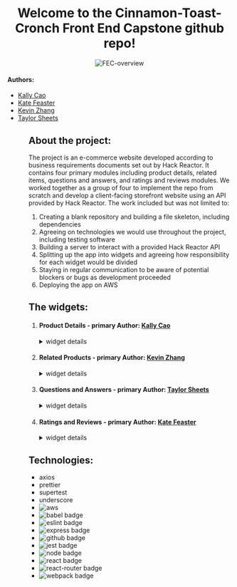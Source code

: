 <h1 align="center">
  Welcome to the Cinnamon-Toast-Cronch Front End Capstone github repo!
</h1>
<p align="center">
  <img src="https://media.giphy.com/media/6uKMx3bejVl6vqLJX8/giphy.gif" alt="FEC-overview" />
</p>
<h4> Authors: </h4>
<ul>
  <li><a href="https://github.com/kallycao" target="_blank">Kally Cao<a/></li>
  <li><a href="https://github.com/KateFeaster" target="_blank">Kate Feaster</a></li>
  <li><a href="https://github.com/KevZhang11" target="_blank">Kevin Zhang</a></li>
  <li><a href="https://github.com/Taylor-Sheets3" target="_blank">Taylor Sheets</a></li>
<ul>
<h2>
  About the project:
</h2>
<p> The project is an e-commerce website developed according to business requirements documents set out by Hack Reactor.  It contains four primary modules including product details, related items, questions and answers, and ratings and reviews modules.  We worked together as a group of four to implement the repo from scratch and develop a client-facing storefront website using an API provided by Hack Reactor.  The work included but was not limited to:
<ol>
  <li>Creating a blank repository and building a file skeleton, including dependencies</li>
  <li>Agreeing on technologies we would use throughout the project, including testing software</li>
  <li>Building a server to interact with a provided Hack Reactor API</li>
  <li>Splitting up the app into widgets and agreeing how responsibility for each widget would be divided</li>
  <li>Staying in regular communication to be aware of potential blockers or bugs as development proceeded</li>
  <li>Deploying the app on AWS</li>
</ol>

  <h2>
    The widgets:
  </h2>
  <ol>
    <li>
      <h4>Product Details - primary Author: <a href="https://github.com/kallycao" target="_blank">Kally Cao<a/></h4>
        <details>
          <summary>widget details</summary>
          <!--- TODO: USE THIS DIV TO DESCRIBE THE PRODUCT DETAILS WIDGET --->
        </details>
    </li>
    <li>
      <h4>Related Products - primary Author: <a href="https://github.com/KevZhang11" target="_blank">Kevin Zhang</a></h4>
        <details>
          <summary>widget details</summary>
          <!--- TODO: USE THIS DIV TO DESCRIBE THE RELATED PRODUCTS WIDGET --->
        </details>
    </li>
    <li>
      <h4>Questions and Answers - primary Author: <a href="https://github.com/Taylor-Sheets3" target="_blank">Taylor Sheets</a></h4>
        <details>
          <summary>widget details</summary>
          <p>
            The primary function of the questions and answers module is to allow asking and answering of questions for the selected product.  Users are able to submit a question as well as answers to existing questions, mark them as "helpful" to indicate a useful information, and report unhelpful answers.  A search bar is present at the top of the module that allows users to search for a specific question.  The search bar renders questions dynamically after 3 or more characters are typed, and resets the displayed questions list when users delete the query.
          </p>
          <p align="center">
            <img src="https://media.giphy.com/media/k4Il9mNXhhP0VJaiuV/giphy.gif" alt="search for a question" />
          </p>
          <p>
            Users can ask a question by pressing the "add a question" button, which opens up a form submission modal.
          </p>
          <p align="center">
            <img src="https://media.giphy.com/media/gOXLtEnkvP1fcxFDdD/giphy.gif" alt="add a question" />
          </p>
          <p>
            Users can answer a question by pressing the "Add answer" button, which opens a similar form submission modal.
          </p>
          <p align="center">
            <img src="https://media.giphy.com/media/YXVZ0bSOhOL6tZcLat/giphy.gif" alt="add an answer" />
          </p>
          <p>
            Questions and answers both appear in order of helpfulness.  Users can mark a question or an answer as helpful to increase the counter.  Users can do this once per question or answer.  By default, four questions are displayed on the screen with two answers per question.  Users can press the "see more questions" button to display two more questions on the screen. Filters applied by the search bar remain active when displaying more questions.  The number of questions displayed is reset to four if the user selects a different product.  The user can also choose to view all of the answers available for a given question by pressing the "Load more answers" button.  Doing this will switch the button text to "collapse answers" which restores the display to just two answers.
          </p>
          <p align="center">
            <img src="https://media.giphy.com/media/BlWnlLk0EVNyK9Doap/giphy.gif" alt="q&a accordion behavior" />
        </details>
    </li>
    <li>
      <h4>Ratings and Reviews - primary Author: <a href="https://github.com/KateFeaster" target="_blank">Kate Feaster</a></h4>
        <details>
          <summary>widget details</summary>
          <p>The ratings and reviews widget was designed to give shoppers an easily digestible overview of previous buyers' experiences with the displayed product, a way to view more detailed experiences as needed, and a way to proride their experience with the product. On the left side of the widget, the shopper is greeted with a rating summary that displays the average product rating, a rating breakdown that shows the frequency of each rating, and a set of characteristic visualizations that summarize the elements of the product that previous buyers liked or disliked. Clicking on any of the rating breakdowns filters reviews by the selected ratings.</p>
          <p align="center">
            <img src="https://res.cloudinary.com/dtnlyldts/image/upload/v1667178661/tlhoz7gukmm507pam7w3.png" alt="Ratings and Reviews widget" style="width: 40%; min-width: 400px"/>
          </p>
          <p>On the right side of the widget is a list of all of the reviews for the product. This list can be sorted by relevant reviews, newest reviews, or helpful reviews, and each individual review shows the buyer's overall rating, their display name and date posted, the content of their review including user uploaded photos, a seller response if applicable, and the number of other shoppers that found the review helpful. Shoppers can provide feedback on which reviews they found helpful, but to prevent spam, shoppers cannot mark the same review as helpful more than once.</p>
          <p align="center">
            <img src="https://media.giphy.com/media/eIQOL1m2t0fS0n6lZp/giphy.gif" alt="Gif demonstrating the ratings and reviews' review list" style="width: 40%; min-width: 400px">
          </p>
          <p>The reviews list initially shows only two reviews for the product to keep load times short and to prevent the page from looking too busy. However, shoppers can load more reviews to keep reading if they are interested. As the length of the review list grows, the rating summary and sort bar stay visible at the top of the page to keep the page feeling managable. </p>
          <p align="center">
            <img src="https://media.giphy.com/media/M8nCk6Zueh8PhXnhyZ/giphy.gif" alt="Gif demonstrating the ratings and reviews' review list scrolling functionality" style="width: 40%; min-width: 400px">
          </p>
          <p> Buyers of the product also have the option of submitting a new review. Here, buyers can explain their experience with the product and upload images to show it off. To prevent spam or accidental submissions of incomplete reviews, all reviews are validated to ensure that fields are filled out correctly </p>
          <p align="center">
            <img src="https://media.giphy.com/media/ijO5xyFOr6D650bq92/giphy.gif" alt="Gif demonstrating a buyer submitting a new review" style="width: 40%; min-width: 400px">
          </p>
        </details>
    </li>
  </ol>

  <h2>
    Technologies:
  </h2>
  <ul>
    <li>axios</li>
    <li>prettier</li>
    <li>supertest</li>
    <li>underscore</li>
    <li><img src="https://img.shields.io/badge/AWS-%23FF9900.svg?style=for-the-badge&logo=amazon-aws&logoColor=white" alt="aws" /></li>
    <li><img src="https://img.shields.io/badge/Babel-F9DC3e?style=for-the-badge&logo=babel&logoColor=black" alt="babel badge" /></li>
    <li><img src="https://img.shields.io/badge/ESLint-4B3263?style=for-the-badge&logo=eslint&logoColor=white" alt="eslint badge" /></li>
    <li><img src="https://img.shields.io/badge/express.js-%23404d59.svg?style=for-the-badge&logo=express&logoColor=%2361DAFB" alt="express badge" /></li>
    <li><img src="https://img.shields.io/badge/github-%23121011.svg?style=for-the-badge&logo=github&logoColor=white" alt="github badge" /></li>
    <li><img src="https://img.shields.io/badge/-jest-%23C21325?style=for-the-badge&logo=jest&logoColor=white" alt="jest badge" /></li>
    <li><img src="https://img.shields.io/badge/node.js-6DA55F?style=for-the-badge&logo=node.js&logoColor=white" alt="node badge" /></li>
    <li><img src="https://img.shields.io/badge/react-%2320232a.svg?style=for-the-badge&logo=react&logoColor=%2361DAFB" alt="react badge" /></li>
    <li><img src="https://img.shields.io/badge/React_Router-CA4245?style=for-the-badge&logo=react-router&logoColor=white" alt="react-router badge" /></li>
    <li><img src="https://img.shields.io/badge/webpack-%238DD6F9.svg?style=for-the-badge&logo=webpack&logoColor=black" alt="webpack badge" /></li>
  </ul>
